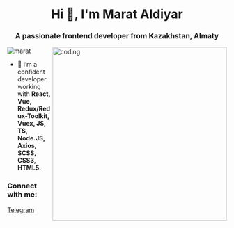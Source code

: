 <h1 align="center">Hi 👋, I'm Marat Aldiyar</h1>
<h3 align="center">A passionate frontend developer from Kazakhstan, Almaty</h3>

<img src="https://coindsyz.com/wp-content/uploads/2022/03/1584023795.gif" alt="coding" align="right" width="400">

<p align="left"> <img src="https://komarev.com/ghpvc/?username=azizavant&label=Profile%20views&color=0e75b6&style=flat" alt="marat" /> </p>

- 🌱 I’m a confident developer working with **React, Vue, Redux/Redux-Toolkit, Vuex, JS, TS, Node.JS, Axios, SCSS, CSS3, HTML5.**

<h3 align="left">Connect with me:</h3>
<p align="left"> <a href="https://t.me/marat_ald" target="_blank">Telegram</a>
</p>

